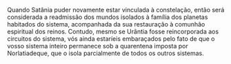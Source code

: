 ﻿Quando Satânia puder novamente estar vinculada à constelação, então será considerada a readmissão dos mundos isolados à família dos planetas habitados do sistema, acompanhada da sua restauração à comunhão espiritual dos reinos. Contudo, mesmo se Urântia fosse reincorporada aos circuitos do sistema, vós ainda estaríeis embaraçados pelo fato de que o vosso sistema inteiro permanece sob a quarentena imposta por Norlatiadeque, que o isola parcialmente de todos os outros sistemas.